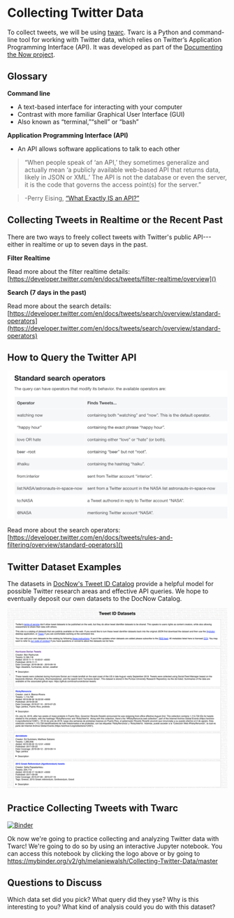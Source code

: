 # Collecting Twitter Data

To collect tweets, we will be using [twarc](https://github.com/DocNow/twarc). Twarc is a Python and command-line tool for working with Twitter data, which relies on Twitter’s Application Programming Interface (API). It was developed as part of the [Documenting the Now project](https://www.docnow.io/).

## Glossary

**Command line**

* A text-based interface for interacting with your computer
* Contrast with more familiar Graphical User Interface (GUI)
* Also known as “terminal,”“shell” or “bash” 

**Application Programming Interface (API)**

* An API allows software applications to talk to each other

> “When people speak of ‘an API,’ they sometimes generalize and actually mean ‘a publicly available web-based API that returns data, likely in JSON or XML.’ The API is not the database or even the server, it is the code that governs the access point(s) for the server.”

> -Perry Eising, [“What Exactly IS an API?”](https://medium.com/@perrysetgo/what-exactly-is-an-api-69f36968a41f)

## Collecting Tweets in Realtime or the Recent Past

There are two ways to freely collect tweets with Twitter's public API---either in realtime or up to seven days in the past.

**Filter Realtime**

Read more about the filter realtime details: [https://developer.twitter.com/en/docs/tweets/filter-realtime/overview]()

**Search (7 days in the past)**

Read more about the search details: [https://developer.twitter.com/en/docs/tweets/search/overview/standard-operators](https://developer.twitter.com/en/docs/tweets/search/overview/standard-operators)


## How to Query the Twitter API

![](/images/search-operators.png) 

Read more about the search operators: [https://developer.twitter.com/en/docs/tweets/rules-and-filtering/overview/standard-operators]()

## Twitter Dataset Examples

The datasets in [DocNow's Tweet ID Catalog](https://www.docnow.io/catalog/) provide a helpful model for possible Twitter research areas and effective API queries. We hope to eventually deposit our own datasets to the DocNow Catalog.

![](/images/doc-now-catalog.png)   


## Practice Collecting Tweets with Twarc

[![Binder](https://mybinder.org/badge_logo.svg)](https://mybinder.org/v2/gh/melaniewalsh/Collecting-Twitter-Data/master)

Ok now we're going to practice collecting and analyzing Twitter data with Twarc! We're going to do so by using an interactive Jupyter notebook. You can access this notebook by clicking the logo above or by going to https://mybinder.org/v2/gh/melaniewalsh/Collecting-Twitter-Data/master

## Questions to Discuss
Which data set did you pick?
What query did they yse?
Why is this interesting to you?
What kind of analysis could you do with this dataset?
